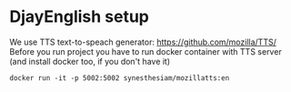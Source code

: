 # DjayEnglish setup

We use TTS text-to-speach generator: https://github.com/mozilla/TTS/
Before you run project you have to run docker container with TTS server
(and install docker too, if you don't have it)

    docker run -it -p 5002:5002 synesthesiam/mozillatts:en